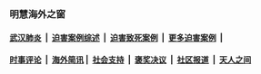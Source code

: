 
### 明慧海外之窗

####  [武汉肺炎](indexes/365.md?t=02090900) &nbsp;|&nbsp;  [迫害案例综述](indexes/328.md?t=02090900) &nbsp;|&nbsp; [迫害致死案例](indexes/277.md?t=02090900)  &nbsp;|&nbsp; [更多迫害案例](indexes/81.md?t=02090900)  &nbsp;|&nbsp; 
####  [时事评论](indexes/19.md?t=02090900) &nbsp;|&nbsp; [海外简讯](indexes/245.md?t=02090900)&nbsp;|&nbsp;  [社会支持](indexes/140.md?t=02090900) &nbsp;|&nbsp; [褒奖决议](indexes/282.md?t=02090900) &nbsp;|&nbsp; [社区报道](indexes/91.md?t=02090900)  &nbsp;|&nbsp; [天人之间](indexes/78.md?t=02090900) 

